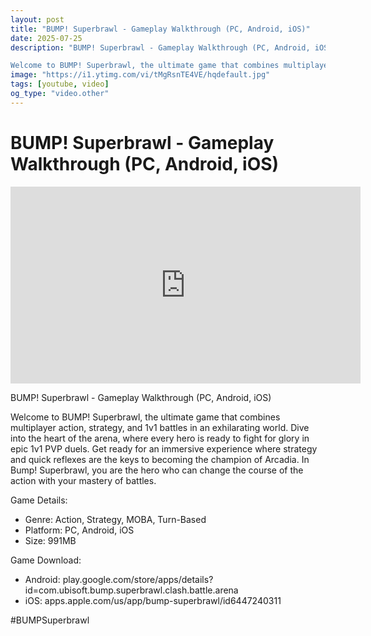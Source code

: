 ```yaml
---
layout: post
title: "BUMP! Superbrawl - Gameplay Walkthrough (PC, Android, iOS)"
date: 2025-07-25
description: "BUMP! Superbrawl - Gameplay Walkthrough (PC, Android, iOS)

Welcome to BUMP! Superbrawl, the ultimate game that combines multiplayer action, strategy, a..."
image: "https://i1.ytimg.com/vi/tMgRsnTE4VE/hqdefault.jpg"
tags: [youtube, video]
og_type: "video.other"
---
```


<script type="application/ld+json">
{
  "@context": "http://schema.org",
  "@type": "VideoObject",
  "name": "BUMP! Superbrawl - Gameplay Walkthrough (PC, Android, iOS)",
  "description": "BUMP! Superbrawl - Gameplay Walkthrough (PC, Android, iOS)\n\nWelcome to BUMP! Superbrawl, the ultimate game that combines multiplayer action, strategy, and 1v1 battles in an exhilarating world. Dive into the heart of the arena, where every hero is ready to fight for glory in epic 1v1 PVP duels. Get ready for an immersive experience where strategy and quick reflexes are the keys to becoming the champion of Arcadia. In Bump! Superbrawl, you are the hero who can change the course of the action with your mastery of battles.\n\nGame Details:\n\n- Genre: Action, Strategy, MOBA, Turn-Based\n- Platform: PC, Android, iOS\n- Size: 991MB\n\nGame Download:\n\n- Android: play.google.com/store/apps/details?id=com.ubisoft.bump.superbrawl.clash.battle.arena\n- iOS: apps.apple.com/us/app/bump-superbrawl/id6447240311\n\n#BUMPSuperbrawl",
  "thumbnailUrl": "https://i1.ytimg.com/vi/tMgRsnTE4VE/hqdefault.jpg",
  "uploadDate": "2025-07-25T18:00:55",
  "embedUrl": "https://www.youtube.com/embed/tMgRsnTE4VE",
  "publisher": {
    "@type": "Person",
    "name": "Celo Zaga"
  },
  "mainEntityOfPage": {
    "@type": "WebPage",
    "@id": "https://celozaga.github.io/2025/07/25/bump!-superbrawl---gameplay-walkthrough-(pc,-android,-ios)-tMgRsnTE4VE.html"
  },
  "duration": "PT0M0S"
}
</script>

<script type="application/ld+json">
{
  "@context": "http://schema.org",
  "@type": "BlogPosting",
  "headline": "BUMP! Superbrawl - Gameplay Walkthrough (PC, Android, iOS)",
  "image": "https://i1.ytimg.com/vi/tMgRsnTE4VE/hqdefault.jpg",
  "publisher": {
    "@type": "Person",
    "name": "Celo Zaga"
  },
  "url": "https://celozaga.github.io/2025/07/25/bump!-superbrawl---gameplay-walkthrough-(pc,-android,-ios)-tMgRsnTE4VE.html",
  "datePublished": "2025-07-25T18:00:55",
  "dateCreated": "2025-07-25T18:00:55",
  "dateModified": "2025-07-25T18:00:55",
  "description": "BUMP! Superbrawl - Gameplay Walkthrough (PC, Android, iOS)\n\nWelcome to BUMP! Superbrawl, the ultimate game that combines multiplayer action, strategy, a...",
  "author": {
    "@type": "Person",
    "name": "Celo Zaga"
  },
  "mainEntityOfPage": {
    "@type": "WebPage",
    "@id": "https://celozaga.github.io/2025/07/25/bump!-superbrawl---gameplay-walkthrough-(pc,-android,-ios)-tMgRsnTE4VE.html"
  }
}
</script>

<h1 class="youtube-post-title">BUMP! Superbrawl - Gameplay Walkthrough (PC, Android, iOS)</h1>

<iframe width="560" height="315" src="https://www.youtube.com/embed/tMgRsnTE4VE" class="youtube-post-embed" frameborder="0" allowfullscreen></iframe>

<p class="youtube-post-description">BUMP! Superbrawl - Gameplay Walkthrough (PC, Android, iOS)

Welcome to BUMP! Superbrawl, the ultimate game that combines multiplayer action, strategy, and 1v1 battles in an exhilarating world. Dive into the heart of the arena, where every hero is ready to fight for glory in epic 1v1 PVP duels. Get ready for an immersive experience where strategy and quick reflexes are the keys to becoming the champion of Arcadia. In Bump! Superbrawl, you are the hero who can change the course of the action with your mastery of battles.

Game Details:

- Genre: Action, Strategy, MOBA, Turn-Based
- Platform: PC, Android, iOS
- Size: 991MB

Game Download:

- Android: play.google.com/store/apps/details?id=com.ubisoft.bump.superbrawl.clash.battle.arena
- iOS: apps.apple.com/us/app/bump-superbrawl/id6447240311

#BUMPSuperbrawl</p>
